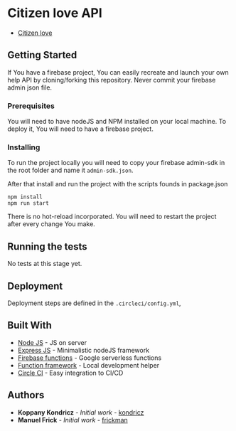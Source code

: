 # Citizen love API

* [Citizen love](https://citizen.love)

## Getting Started

If You have a firebase project, You can easily recreate and launch your own help API by cloning/forking this repository. Never commit your firebase admin json file.

### Prerequisites

You will need to have nodeJS and NPM installed on your local machine. To deploy it, You will need to have a firebase project.


### Installing

To run the project locally you will need to copy your firebase admin-sdk in the root folder and name it `admin-sdk.json`.

After that install and run the project with the scripts founds in package.json

```
npm install
npm run start
```

There is no hot-reload incorporated. You will need to restart the project after every change You make.

## Running the tests

No tests at this stage yet.

## Deployment

Deployment steps are defined in the `.circleci/config.yml`,

## Built With

* [Node JS](https://nodejs.org/en/) - JS on server
* [Express JS](https://expressjs.com/) - Minimalistic nodeJS framework
* [Firebase functions](https://firebase.google.com/docs/functions) - Google serverless functions
* [Function framework](https://cloud.google.com/functions/docs/functions-framework) - Local development helper
* [Circle CI](https://circleci.com/) - Easy integration to CI/CD

## Authors

* **Koppany Kondricz** - *Initial work* - [kondricz](https://github.com/kondricz)
* **Manuel Frick** - *Initial work* - [frickman](https://github.com/frickman)
